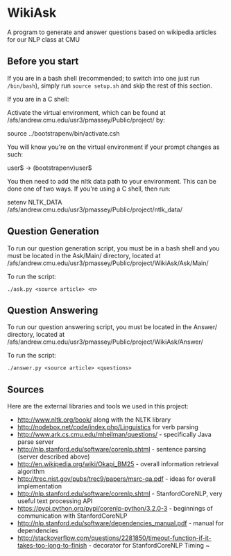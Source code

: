 WikiAsk
=======

A program to generate and answer questions based on wikipedia articles for our NLP class at CMU



Before you start
----------------
If you are in a bash shell (recommended; to switch into one just 
run `/bin/bash`), simply run `source setup.sh` and skip the rest
of this section.

If you are in a C shell:

Activate the virtual environment, which can be found at
/afs/andrew.cmu.edu/usr3/pmassey/Public/project/ by:

source ../bootstrapenv/bin/activate.csh

You will know you're on the virtual environment if your prompt changes as such:

user$ -> (bootstrapenv)user$

You then need to add the nltk data path to your environment. This can be done
one of two ways. If you're using a C shell, then run:

setenv NLTK_DATA /afs/andrew.cmu.edu/usr3/pmassey/Public/project/ntlk_data/

Question Generation
-------------------
To run our question generation script, you must be in a bash shell and you
must be located in the Ask/Main/ directory, located at
/afs/andrew.cmu.edu/usr3/pmassey/Public/project/WikiAsk/Ask/Main/

To run the script:

`./ask.py <source article> <n>`

Question Answering
------------------
To run our question answering script, you must be located in the Answer/
directory, located at
/afs/andrew.cmu.edu/usr3/pmassey/Public/project/WikiAsk/Answer/

To run the script:

`./answer.py <source article> <questions>`

Sources
-------------------

Here are the external libraries and tools we used in this project:
  - http://www.nltk.org/book/ along with the NLTK library
  - http://nodebox.net/code/index.php/Linguistics for verb parsing
  - http://www.ark.cs.cmu.edu/mheilman/questions/ - specifically Java parse server
  - http://nlp.stanford.edu/software/corenlp.shtml - sentence parsing (server described above)
  - http://en.wikipedia.org/wiki/Okapi_BM25 - overall information retrieval algorithm
  - http://trec.nist.gov/pubs/trec9/papers/msrc-qa.pdf - ideas for overall implementation
  - http://nlp.stanford.edu/software/corenlp.shtml - StanfordCoreNLP, very useful text processing API
  - https://pypi.python.org/pypi/corenlp-python/3.2.0-3 - beginnings of communication with StanfordCoreNLP
  - http://nlp.stanford.edu/software/dependencies_manual.pdf - manual for dependencies
  - http://stackoverflow.com/questions/2281850/timeout-function-if-it-takes-too-long-to-finish - decorator for StanfordCoreNLP Timing
~                   
